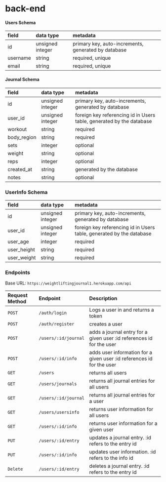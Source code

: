 # back-end

#### Users Schema

| field    | data type        | metadata                                            |
| :------- | :--------------- | :-------------------------------------------------- |
| id       | unsigned integer | primary key, auto-increments, generated by database |
| username | string           | required, unique                                    |
| email    | string           | required, unique                                    |

#### Journal Schema

| field       | data type        | metadata                                                             |
| :---------- | :--------------- | :------------------------------------------------------------------- |
| id          | unsigned integer | primary key, auto-increments, generated by database                  |
| user_id     | unsigned integer | foreign key referencing id in Users table, generated by the database |
| workout     | string           | required                                                             |
| body_region | string           | required                                                             |
| sets        | integer          | optional                                                             |
| weight      | string           | optional                                                             |
| reps        | integer          | optional                                                             |
| created_at  | string           | generated by the database                                            |
| notes       | string           | optional                                                             |

### UserInfo Schema

| field       | data type        | metadata                                                             |
| :---------- | :--------------- | :------------------------------------------------------------------- |
| id          | unsigned integer | primary key, auto-increments, generated by database                  |
| user_id     | unsigned integer | foreign key referencing id in Users table, generated by the database |
| user_age    | integer          | required                                                             |
| user_height | string           | required                                                             |
| user_weight | string           | required                                                             |

### Endpoints

Base URL: `https://weightliftingjournal1.herokuapp.com/api`

| Request Method | Endpoint             | Description                                                           |
| :------------- | :------------------- | :-------------------------------------------------------------------- |
| `POST`         | `/auth/login`        | Logs a user in and returns a token                                    |
| `POST`         | `/auth/register`     | creates a user                                                        |
| `POST`         | `/users/:id/journal` | adds a journal entry for a given user :id references id for the user  |
| `POST`         | `/users/:id/info`    | adds user information for a given user :id references id for the user |
| `GET`          | `/users`             | returns all users                                                     |
| `GET`          | `/users/journals`    | returns all journal entries for all users                             |
| `GET`          | `/users/:id/journal` | returns all journal entries for a user                                |
| `GET`          | `/users/usersinfo`   | returns user information for all users                                |
| `GET`          | `/users/:id/info`    | returns user information for a given user                             |
| `PUT`          | `/users/:id/entry`   | updates a journal entry. :id refers to the entry id                   |
| `PUT`          | `/users/:id/info`    | updates user information. :id refers to the info id                   |
| `Delete`       | `/users/:id/entry`   | deletes a journal entry. :id refers to the entry id                   |
